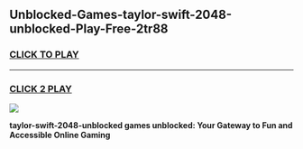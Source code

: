 
## Unblocked-Games-taylor-swift-2048-unblocked-Play-Free-2tr88
<h3>
<a href="https://premium76.site?title=taylor-swift-2048-unblocked&ref=20M">CLICK TO PLAY</a></h3>
<hr>

<h3>
<a href="https://premium76.site?title=taylor-swift-2048-unblocked&ref=20M">CLICK 2 PLAY</a>
  
</h3>

<a href="https://premium76.site?title=taylor-swift-2048-unblocked&ref=19M"><img src="https://clearcache.store/games.png"></a>


**taylor-swift-2048-unblocked games unblocked: Your Gateway to Fun and Accessible Online Gaming**
